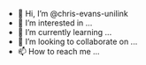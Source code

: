 - 👋 Hi, I’m @chris-evans-unilink
- 👀 I’m interested in ...
- 🌱 I’m currently learning ...
- 💞️ I’m looking to collaborate on ...
- 📫 How to reach me ...

<!---
chris-evans-unilink/chris-evans-unilink is a ✨ special ✨ repository because its `README.md` (this file) appears on your GitHub profile.
You can click the Preview link to take a look at your changes.
--->
